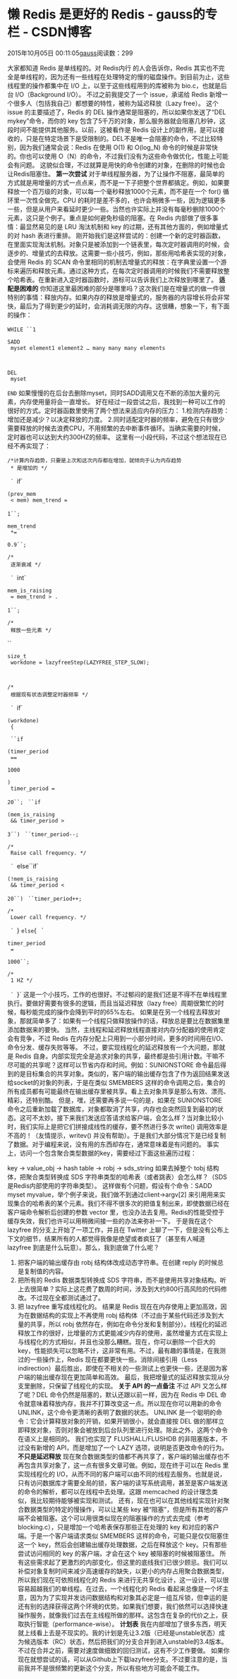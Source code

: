 # 懒 Redis 是更好的 Redis - gauss的专栏 - CSDN博客
2015年10月05日 00:11:05[gauss](https://me.csdn.net/mathlmx)阅读数：299

大家都知道 Redis 是单线程的。对 Redis内行 的人会告诉你，Redis 其实也不完全是单线程的，因为还有一些线程在处理特定的慢的磁盘操作。到目前为止，这些线程里的操作都集中在 I/O 上，以至于这些线程用到的库被称为 bio.c，也就是后台 I/O（Background I/O）。
不过之前我提交了一个 issue，承诺给 Redis 新增一个很多人（包括我自己）都想要的特性，被称为延迟释放（Lazy free）。
这个 issue 的主要描述了，Redis 的 DEL 操作通常是阻塞的，所以如果你发送了“DEL mykey”命令，而你的 key 包含了5千万的对象，那么服务器就会阻塞几秒钟，这段时间不能提供其他服务。以前，这被看作是 Redis 设计上的副作用，是可以接收的，只是在特定场景下是受限制的。DEL不是唯一会阻塞的命令，不过比较特别，因为我们通常会说：Redis 在使用 O(1) 和 O(log_N) 命令的时候是非常快的。你也可以使用 O（N）的命令，不过我们没有为这些命令做优化，性能上可能会有问题。
这貌似合理，不过就算是用快的命令创建的对象，在删除的时候也会让Redis阻塞住。
**第一次尝试**
对于单线程服务器，为了让操作不阻塞，最简单的方式就是用增量的方式一点点来，而不是一下子把整个世界都搞定。例如，如果要释放一个百万级的对象，可以每一个毫秒释放1000个元素，而不是在一个 for() 循环里一次性全做完。CPU 的耗时是差不多的，也许会稍微多一些，因为逻辑更多一些，但是从用户来看延时更少一些。当然也许实际上并没有每毫秒删除1000个元素，这只是个例子。重点是如何避免秒级的阻塞。在 Redis 内部做了很多事情：最显然易见的是 LRU 淘汰机制和 key 的过期，还有其他方面的，例如增量式的对
 hash 表进行重排。
刚开始我们是这样尝试的：创建一个新的定时器函数，在里面实现淘汰机制。对象只是被添加到一个链表里，每次定时器调用的时候，会逐步的、增量式的去释放。这需要一些小技巧，例如，那些用哈希表实现的对象，会使用 Redis 的 SCAN 命令里相同的机制去增量式的释放：在字典里设置一个游标来遍历和释放元素。通过这种方式，在每次定时器调用的时候我们不需要释放整个哈希表。在重新进入定时器函数时，游标可以告诉我们上次释放到哪里了。
**适配是困难的**
你知道这里最困难的部分是哪里吗？这次我们是在增量式的做一件很特别的事情：释放内存。如果内存的释放是增量式的，服务器的内容增长将会非常快，最后为了得到更少的延时，会消耗调无限的内存。这很糟，想象一下，有下面的操作：
> 
`WHILE ``1`
` `
```
SADD
 myset element1 element2 … many many many elements
```
` `
```
DEL
 myset
```
`END`
如果慢慢的在后台去删除myset，同时SADD调用又在不断的添加大量的元素，内存使用量将会一直增长。
好在经过一段尝试之后，我找到一种可以工作的很好的方式。定时器函数里使用了两个想法来适应内存的压力：
1.检测内存趋势：增加还是减少？以决定释放的力度。
2.同时适配定时器的频率，避免在只有很少需要释放的时候去浪费CPU，不用频繁的去中断事件循环。当确实需要的时候，定时器也可以达到大约300HZ的频率。
这里有一小段代码，不过这个想法现在已经不再实现了：
> 
```
/*计算内存趋势，只要是上次和这次内存都在增加，就倾向于认为内存趋势
 * 是增加的 */
```
``
` ``if`
```
(prev_mem
 < mem) mem_trend =
```
`1``;`
` `
```
mem_trend
 *=
```
`0.9``; `
```
/*
 逐渐衰减 */
```
``
` ``int`
```
mem_is_raising
 = mem_trend > .
```
`1``;`
` `
```
/*
 释放一些元素 */
```
``
` `
```
size_t
 workdone = lazyfreeStep(LAZYFREE_STEP_SLOW);
```
` `
```
/*
 根据现有状态调整定时器频率 */
```
``
` ``if`
```
(workdone)
 {
```
` ``if`
```
(timer_period
 ==
```
`1000`
```
)
 timer_period =
```
`20``;`
` ``if`
```
(mem_is_raising
 && timer_period >
```
`3``)`
` ``timer_period--; `
```
/*
 Raise call frequency. */
```
``
` ``else``if`
```
(!mem_is_raising
 && timer_period <
```
`20``)`
` ``timer_period++; `
```
/*
 Lower call frequency. */
```
``
` ``} ``else``{`
` `
```
timer_period
 =
```
`1000``; `
```
/*
 1 HZ */
```
``
` ``}`
这是一个小技巧，工作的也很好。不过郁闷的是我们还是不得不在单线程里执行。要做好需要有很多的逻辑，而且当延迟释放（lazy free）周期很繁忙的时候，每秒能完成的操作会降到平时的65%左右。
如果是在另一个线程去释放对象，那就简单多了：如果有一个线程只做释放操作的话，释放总是要比在数据集里添加数据来的要快。
当然，主线程和延迟释放线程直接对内存分配器的使用肯定会有竞争，不过 Redis 在内存分配上只用到一小部分时间，更多的时间用在I/O、命令分发、缓存失败等等。
不过，要实现线程化的延迟释放有一个大问题，那就是 Redis 自身。内部实现完全是追求对象的共享，最终都是些引用计数。干嘛不尽可能的共享呢？这样可以节省内存和时间。例如：SUNIONSTORE 命令最后得到的是目标集合的共享对象。类似的，客户端的输出缓存包含了作为返回结果发送给socket的对象的列表，于是在类似 SMEMBERS 这样的命令调用之后，集合的所有成员都有可能最终在输出缓存里被共享。看上去对象共享是那么有效、漂亮、精彩，还特别酷。
但是，嘿，还需要再多说一句的是，如果在 SUNIONSTORE 命令之后重新加载了数据库，对象都取消了共享，内存也会突然回复到最初的状态。这可不太妙。接下来我们发送应答请求给客户端，会怎么样？当对象比较小时，我们实际上是把它们拼接成线性的缓存，要不然进行多次 write() 调用效率是不高的！（友情提示，writev() 并没有帮助）。于是我们大部分情况下是已经复制了数据。对于编程来说，没有用的东西却存在，通常意味着是有问题的。
事实上，访问一个包含聚合类型数据的key，需要经过下面这些遍历过程：
> 
key -> value_obj -> hash table -> robj -> sds_string
如果去掉整个 tobj 结构体，把聚合类型转换成 SDS 字符串类型的哈希表（或者跳表）会怎么样？（SDS是Redis内部使用的字符串类型）。
这样做有个问题，假设有个命令：SADD myset myvalue，举个例子来说，我们做不到通过client->argv[2] 来引用用来实现集合的哈希表的某个元素。我们不得不很多次的把值复制出来，即使数据已经在客户端命令解析后创建的参数 vector 里，也没办法去复用。Redis的性能受控于缓存失效，我们也许可以用稍微间接一些的办法来弥补一下。
于是我在这个 lazyfree 的分支上开始了一项工作，并且在 Twitter 上聊了一下，但是没有公布上下文的细节，结果所有的人都觉得我像是绝望或者疯狂了（甚至有人喊道 lazyfree 到底是什么玩意）。那么，我到底做了什么呢？
1. 把客户端的输出缓存由 robj 结构体改成动态字符串。在创建 reply 的时候总是复制值的内容。
2. 把所有的 Redis 数据类型转换成 SDS 字符串，而不是使用共享对象结构。听上去很简单？实际上这花费了数周的时间，涉及到大约800行高风险的代码修改。不过现在全都测试通过了。
3. 把 lazyfree 重写成线程化的。
结果是 Redis 现在在内存使用上更加高效，因为在数据结构的实现上不再使用 robj 结构体（不过由于某些代码还涉及到大量的共享，所以 robj 依然存在，例如在命令分发和复制部分）。线程化的延迟释放工作的很好，比增量的方式更能减少内存的使用，虽然增量方式在实现上与线程化的方式相似，并且也没那么糟糕。现在，你可以删除一个巨大的 key，性能损失可以忽略不计，这非常有用。不过，最有趣的事情是，在我测过的一些操作上，Redis 现在都要更快一些。消除间接引用（Less indirection）最后胜出，即使在不相关的一些测试上也更快一些，还是因为客户端的输出缓存现在更加简单和高效。
最后，我把增量式的延迟释放实现从分支里删除，只保留了线程化的实现。
**关于 API 的一点备注**
不过 API 又怎么样了呢？DEL 命令仍然是阻塞的，默认还跟以前一样，因为在 Redis 中 DEL 命令就意味着释放内存，我并不打算改变这一点。所以现在你可以用新的命令 UNLINK，这个命令更清晰的表明了数据的状态。
UNLINK 是一个聪明的命令：它会计算释放对象的开销，如果开销很小，就会直接按 DEL 做的那样立即释放对象，否则对象会被放到后台队列里进行处理。除此之外，这两个命令在语义上是相同的。
我们也实现了 FLUSHALL/FLUSHDB 的非阻塞版本，不过没有新增的 API，而是增加了一个 LAZY 选项，说明是否更改命令的行为。
**不只是延迟释放**
现在聚合数据类型的值都不再共享了，客户端的输出缓存也不再包含共享对象了，这一点有很多文章可做。例如，现在终于可以在 Redis 里实现线程化的 I/O，从而不同的客户端可以由不同的线程去服务。也就是说，只有访问数据库才需要全局的锁，客户端的读写系统调用，甚至是客户端发送的命令的解析，都可以在线程中去处理。这跟 memcached 的设计理念类似，我比较期待能够被实现和测试。
还有，现在也可以在其他线程实现针对聚合数据类型的特定的慢操作，可以让某些 key 被“阻塞”，但是所有其他的客户端不会被阻塞。这个可以用很类似现在的阻塞操作的方式去完成（参考blocking.c），只是增加一个哈希表保存那些正在处理的 key 和对应的客户端。于是一个客户端请求类似 SMEMBERS 这样的命令，可能只是仅仅阻塞住这一个 key，然后会创建输出缓存处理数据，之后在释放这个 key。只有那些尝试访问相同的 key 的客户端，才会在这个 key 被阻塞的时候被阻塞住。
所有这些需求起了更激烈的内部变化，但这里的底线我们已很少顾忌。我们可以补偿对象复制时间来减少高速缓存的缺失，以更小的内存占用聚合数据类型，所以我们现在可依照线程化的 Redis 来进行无共享化设计，这一设计，可以很容易超越我们的单线程。在过去，一个线程化的 Redis 看起来总像是一个坏主意，因为为了实现并发访问数据结构和对象其必定是一组互斥锁，但幸运的是还有别的选择获得这两个环境的优势。如果我们想要，我们依然可以选择快速操作服务，就像我们过去在主线程所做的那样。这包含在复杂的代价之上，获取执行智能（performance-wise）。
**计划表**
我在内部增加了很多东西，明天就上线看上去是不现实的。我的计划是先让3.2版（已经是unstable状态）成为候选版本（RC）状态，然后把我们的分支合并到进入unstable的3.4版本。
不过在合并之前，需要对速度做细致的回归测试，这有不少工作要做。
如果你现在就想尝试的话，可以从Github上下载lazyfree分支。不过要注意的是，当前我并不是很频繁的更新这个分支，所以有些地方可能会不能工作。
